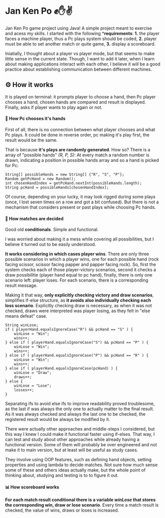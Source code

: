 # Jan Ken Po ✊✋✌ 

Jan Ken Po game project using Java! A simple project meant to exercise and acess my skills. I started with the following ***requirements**: **1.** the player faces a machine player, thus a Pc plays system should be coded, **2.** player must be able to set another match or quite game, **3.** display a scoreboard.

Iniatially, I thought about a player vs player mode, but that seems to make little sense in the current state. Though, I want to add it later, when I learn about making applications interact with each other, I believe it will be a good practice about establishing communication between different machines.

## ⚙ How it works

It is played on terminal: it prompts player to choose a hand, then Pc player chooses a hand, chosen hands are compared and result is displayed. Finally, asks if player wants to play again or not.

#### 🤖 How Pc chooses it's hands

First of all, there is no connection between what player chooses and what Pc plays. It could be done in reverse order, pc making it's play first, the result would be the same.

That is because **it's plays are randomly generated**. How so? There is a array of "possible hands" *(R, P, S)*: At every match a random number is drawn, indicating a position in possible hands array and so a hand is picked for Pc:

```
String[] possibleHands = new String[] {"R", "S", "P"};
Random getPcHand = new Random();
int chosenHandIndex = getPcHand.nextInt(possibleHands.length);
String pcHand = possibleHands[chosenHandIndex];
```

Of course, depending on your lucky, it may look rigged during some plays (once, I lost seven times on a row and got a bit confused). But there is not a mechanism that considers present or past plays while choosing Pc hands.

#### 🤼 How matches are decided

Good old **conditionals**. Simple and functional.

I was worried about making it a mess while covering all possibilities, but I believe it turned out to be easily understood.

**It works considering in which cases player wins**. There are only three possible scenarios in which a player wins, one for each possible hand (rock facing scissor, scissor facing papper and papper facing rock). So, first the system checks each of those player-victory scenarios, second it checks a draw possibilitie (player hand equal to pc hand), finally, there is only one scenario left: player loses. For each scenario, there is a corresponding result message.

Making it that way, **only explicitly checking victory and draw scenarios**, simplifies if-else structure, as **it avoids also individually checking each loss scenario**. Explicitly checking draw is necessary, as when it was not checked, draws were interpreted was player losing, as they felt in "else means defeat" case.

```
String winLose;
if ( playerHand.equalsIgnoreCase("R") && pcHand == "S" ) {
    winLose = "Win";
    wins++;
} else if ( playerHand.equalsIgnoreCase("S") && pcHand == "P" ) {
    winLose = "Win";
    wins++;
} else if ( playerHand.equalsIgnoreCase("P") && pcHand == "R" ) {
    winLose = "Win";
    wins++;
} else if ( playerHand.equalsIgnoreCase(pcHand) ) {
    winLose = "Draw";
    draws++;
} else {
    winLose = "Lose";
    losses++;
}
```

Separating ifs to avoid else ifs to improve readability proved troublesome, as the last if was always the only one to actually matter to the final result. As it was always checked and always the last one to be checked, the registered result would be always be modified by it.

There were actually other approaches and middle-steps I considered, but this way I knew I could make it functional faster using if-elses. That way, I can test and study about other approaches while already having a functional version. Some of them will probably be over engineered and not make it to main version, but at least will be useful as study cases. 

They involve using OOP features, such as defining hand objects, setting properties and using lambda to decide matches. Not sure how much sense some of these and others ideas actually make, but the whole point of thinking about, studying and testing is to to figure it out.

#### 📊 How scoreboard works

**For each match result conditional there is a variable *winLose* that stores the corresponding win, draw or lose scenario**. Every time a match result is checked, the value of wins, draws or loses is increased.
